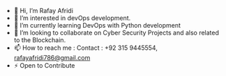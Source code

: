 - 👋 Hi, I’m Rafay Afridi
- 👀 I’m interested in devOps development. 
- 🌱 I’m currently learning DevOps with Python development 
- 💞️ I’m looking to collaborate on Cyber Security Projects and also related to the Blockchain.
- 📫 How to reach me : Contact : +92 315 9445554, rafayafridi786@gmail.com 
- ⚡ Open to Contribute  

<!---
rafayafridi786/rafayafridi786 is a ✨ special ✨ repository because its `README.md` (this file) appears on your GitHub profile.
You can click the Preview link to take a look at your changes.
--->
